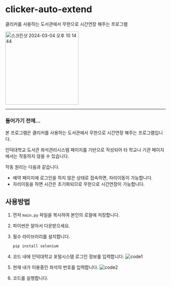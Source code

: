# clicker-auto-extend

클리커를 사용하는 도서관에서 무한으로 시간연장 해주는 프로그램

<img width="230" alt="스크린샷 2024-03-04 오후 10 14 44" src="https://github.com/NicoDora/clicker-auto-extend/assets/76510679/12172f43-114c-49f8-9545-b6db2d6c4336">

---

### 들어가기 전에...

본 프로그램은 클리커를 사용하는 도서관에서 무한으로 시간연장 해주는 프로그램입니다.

인덕대학교 도서관 좌석관리시스템 페이지를 기반으로 작성되어 타 학교나 기관 페이지에서는 작동하지 않을 수 있습니다.

작동 원리는 다음과 같습니다.

- 예약 페이지에 로그인을 하지 않은 상태로 접속하면, 자리이동이 가능합니다.
- 자리이동을 하면 시간은 초기화되므로 무한으로 시간연장이 가능합니다.

## 사용방법

1. 먼저 `main.py` 파일을 복사하여 본인의 로컬에 저장합니다.

2. 파이썬은 알아서 다운받으세요.

3. 필수 라이브러리를 설치합니다.

   ```bash
   pip install selenium
   ```

4. 코드 내에 인덕대학교 포털시스템 로그인 정보를 입력합니다.
   ![code1](https://github.com/NicoDora/clicker-auto-extend/assets/76510679/b81070e2-a889-458e-b61e-ea5539812903)

5. 현재 내가 이용중인 좌석의 번호를 입력합니다.
   ![code2](https://github.com/NicoDora/clicker-auto-extend/assets/76510679/eb74c705-3f49-4ded-b51c-c95d0841df50)

6. 코드를 실행합니다.
